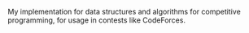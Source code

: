 My implementation for data structures and algorithms for competitive programming, for usage in contests like CodeForces.
